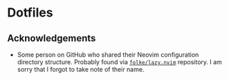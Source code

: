 # Dotfiles

## Acknowledgements

- Some person on GitHub who shared their Neovim configuration directory structure.
  Probably found via [`folke/lazy.nvim`](https://github.com/folke/lazy.nvim) repository.
  I am sorry that I forgot to take note of their name.
